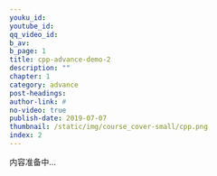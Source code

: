 ```yaml
---
youku_id: 
youtube_id: 
qq_video_id: 
b_av: 
b_page: 1
title: cpp-advance-demo-2
description: ""
chapter: 1
category: advance
post-headings:
author-link: #
no-video: true
publish-date: 2019-07-07
thumbnail: /static/img/course_cover-small/cpp.png
index: 2
---
```


内容准备中...


